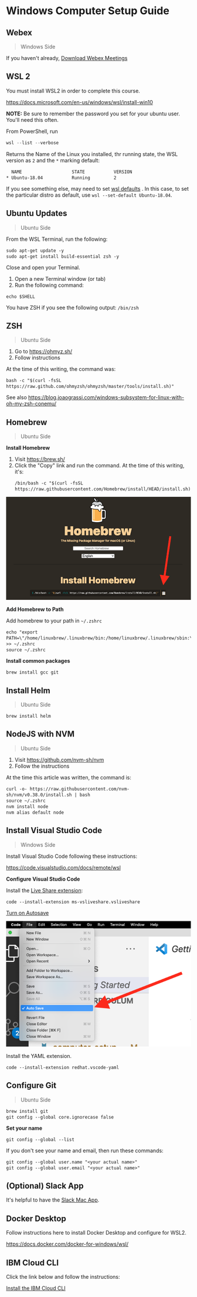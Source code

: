 # Windows Computer Setup Guide

## Webex

> Windows Side

If you haven't already, [Download Webex Meetings](https://www.webex.com/downloads.html)

## WSL 2

You must install WSL2 in order to complete this course.

https://docs.microsoft.com/en-us/windows/wsl/install-win10

**NOTE:** Be sure to remember the password you set for your ubuntu user. You'll need this often.

From PowerShell, run

```powershell
wsl --list --verbose
```

Returns the Name of the Linux you installed, thr running state, the WSL version as `2` and the `*` marking default:

```text
  NAME                   STATE           VERSION
* Ubuntu-18.04           Running         2
```

If you see something else, may need to set [wsl defaults](https://docs.microsoft.com/en-us/windows/wsl/install-win10#set-your-distribution-version-to-wsl-1-or-wsl-2) . In this case, to set the particular distro as default, use `wsl --set-default Ubuntu-18.04`.

## Ubuntu Updates

> Ubuntu Side

From the WSL Terminal, run the following:

```
sudo apt-get update -y
sudo apt-get install build-essential zsh -y
```

Close and open your Terminal.

1. Open a new Terminal window (or tab)
1. Run the following command:

```
echo $SHELL
```

You have ZSH if you see the following output: `/bin/zsh`

## ZSH

> Ubuntu Side

1. Go to https://ohmyz.sh/
1. Follow instructions

At the time of this writing, the command was:

```
bash -c "$(curl -fsSL https://raw.github.com/ohmyzsh/ohmyzsh/master/tools/install.sh)"
```

See also https://blog.joaograssi.com/windows-subsystem-for-linux-with-oh-my-zsh-conemu/

## Homebrew

> Ubuntu Side

**Install Homebrew**

1. Visit https://brew.sh/
1. Click the "Copy" link and run the command. At the time of this writing, it's:
    ```
    /bin/bash -c "$(curl -fsSL https://raw.githubusercontent.com/Homebrew/install/HEAD/install.sh)"
    ```

![](../img/homebrew.png)

**Add Homebrew to Path**

Add homebrew to your path in `~/.zshrc`

```
echo "export PATH=\"/home/linuxbrew/.linuxbrew/bin:/home/linuxbrew/.linuxbrew/sbin:\$PATH\"" >> ~/.zshrc
source ~/.zshrc
```

**Install common packages**

```
brew install gcc git
```

## Install Helm

> Ubuntu Side

```
brew install helm
```

## NodeJS with NVM

> Ubuntu Side

1. Visit https://github.com/nvm-sh/nvm
1. Follow the instructions

At the time this article was written, the command is:

```
curl -o- https://raw.githubusercontent.com/nvm-sh/nvm/v0.38.0/install.sh | bash
source ~/.zshrc
nvm install node
nvm alias default node
```

## Install Visual Studio Code

> Windows Side

Install Visual Studio Code following these instructions:

https://code.visualstudio.com/docs/remote/wsl

**Configure Visual Studio Code**

Install the [Live Share extension](https://marketplace.visualstudio.com/items?itemName=ms-vsliveshare.vsliveshare):

```
code --install-extension ms-vsliveshare.vsliveshare
```

[Turn on Autosave](https://code.visualstudio.com/docs/editor/codebasics#_save-auto-save)

![](../img/vscode-autosave.png)

Install the YAML extension.

```
code --install-extension redhat.vscode-yaml
```

## Configure Git

> Ubuntu Side

```
brew install git
git config --global core.ignorecase false
```

**Set your name**

```
git config --global --list
```

If you don't see your name and email, then run these commands:

```
git config --global user.name "<your actual name>"
git config --global user.email "<your actual name>"
```

## (Optional) Slack App

It's helpful to have the [Slack Mac App](https://slack.com/downloads/windows).

## Docker Desktop

Follow instructions here to install Docker Desktop and configure for WSL2.

https://docs.docker.com/docker-for-windows/wsl/

## IBM Cloud CLI

Click the link below and follow the instructions:

[Install the IBM Cloud CLI](./ibmcloud.md)
